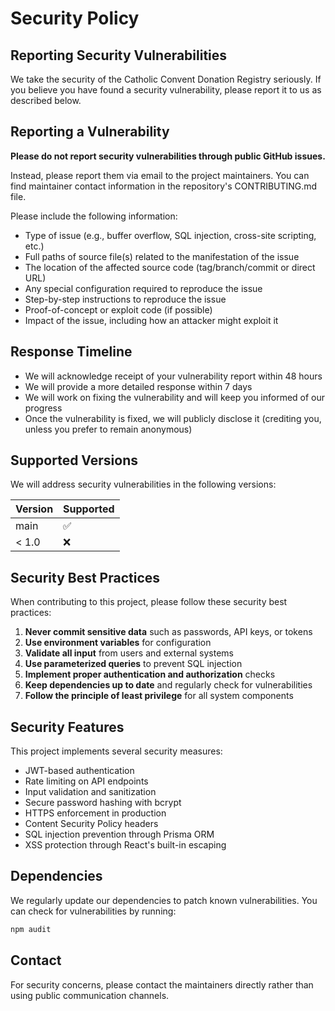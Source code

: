 # Security Policy

## Reporting Security Vulnerabilities

We take the security of the Catholic Convent Donation Registry seriously. If you believe you have found a security vulnerability, please report it to us as described below.

## Reporting a Vulnerability

**Please do not report security vulnerabilities through public GitHub issues.**

Instead, please report them via email to the project maintainers. You can find maintainer contact information in the repository's CONTRIBUTING.md file.

Please include the following information:

- Type of issue (e.g., buffer overflow, SQL injection, cross-site scripting, etc.)
- Full paths of source file(s) related to the manifestation of the issue
- The location of the affected source code (tag/branch/commit or direct URL)
- Any special configuration required to reproduce the issue
- Step-by-step instructions to reproduce the issue
- Proof-of-concept or exploit code (if possible)
- Impact of the issue, including how an attacker might exploit it

## Response Timeline

- We will acknowledge receipt of your vulnerability report within 48 hours
- We will provide a more detailed response within 7 days
- We will work on fixing the vulnerability and will keep you informed of our progress
- Once the vulnerability is fixed, we will publicly disclose it (crediting you, unless you prefer to remain anonymous)

## Supported Versions

We will address security vulnerabilities in the following versions:

| Version | Supported          |
| ------- | ------------------ |
| main    | :white_check_mark: |
| < 1.0   | :x:                |

## Security Best Practices

When contributing to this project, please follow these security best practices:

1. **Never commit sensitive data** such as passwords, API keys, or tokens
2. **Use environment variables** for configuration
3. **Validate all input** from users and external systems
4. **Use parameterized queries** to prevent SQL injection
5. **Implement proper authentication and authorization** checks
6. **Keep dependencies up to date** and regularly check for vulnerabilities
7. **Follow the principle of least privilege** for all system components

## Security Features

This project implements several security measures:

- JWT-based authentication
- Rate limiting on API endpoints
- Input validation and sanitization
- Secure password hashing with bcrypt
- HTTPS enforcement in production
- Content Security Policy headers
- SQL injection prevention through Prisma ORM
- XSS protection through React's built-in escaping

## Dependencies

We regularly update our dependencies to patch known vulnerabilities. You can check for vulnerabilities by running:

```bash
npm audit
```

## Contact

For security concerns, please contact the maintainers directly rather than using public communication channels.
